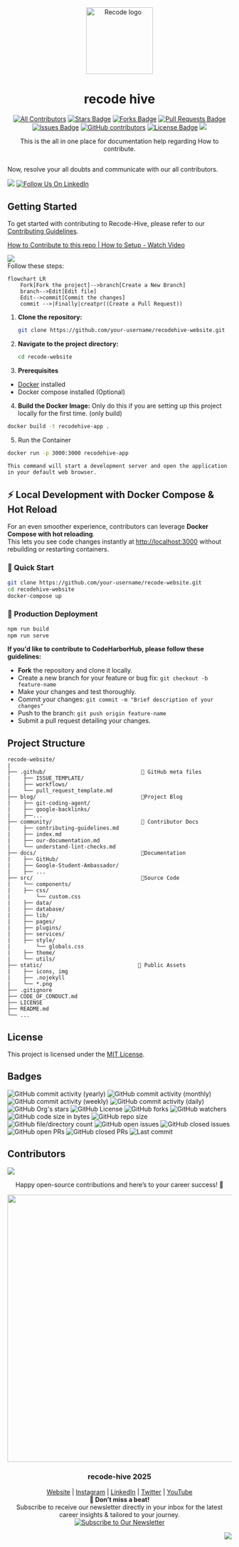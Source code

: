 <div align="center">
  <a href="https://www.recodehive.com">
  <img src="static/icons/Logo-512X512.png" alt="Recode logo" width="150" />
  </a>
</div>
<h1 align="center">recode hive</h1>

<div align="center">
<!-- ALL-CONTRIBUTORS-BADGE:START - Do not remove or modify this section --> 
 
[![All Contributors](https://img.shields.io/badge/all_contributors-1-orange.svg?style=flat-square)](#contributors-)
<a href="https://github.com/recodehive/recode-website/stargazers"><img src="https://img.shields.io/github/stars/recodehive/recode-website" alt="Stars Badge"/></a>
<a href="https://github.com/recodehive/recode-website/network/members"><img src="https://img.shields.io/github/forks/recodehive/recode-website" alt="Forks Badge"/></a> 
<a href="https://github.com/recodehive/recode-website/pulls"><img src="https://img.shields.io/github/issues-pr/recodehive/recode-website" alt="Pull Requests Badge"/></a>
<a href="https://github.com/recodehive/recode-website/issues"><img src="https://img.shields.io/github/issues/recodehive/recode-website" alt="Issues Badge"/></a>
<a href="https://github.com/recodehive/recode-website/graphs/contributors"><img alt="GitHub contributors" src="https://img.shields.io/github/contributors/recodehive/recode-website?color=2b9348"></a>
<a href="https://github.com/recodehive/recode-website/LICENSE"><img src="https://img.shields.io/github/license/recodehive/recode-website?color=2b9348" alt="License Badge"/></a>
[![](https://visitcount.itsvg.in/api?id=Opensource-practice&label=Profile%20Views&color=0&icon=5&pretty=true)](https://visitcount.itsvg.in)
<!-- ALL-CONTRIBUTORS-BADGE:END -->
This is the all in one place for documentation help regarding How to contribute.
</div>


##

Now, resolve your all doubts and communicate with our all contributors.

[![](https://img.shields.io/badge/Discord-5865F2.svg?style=for-the-badge&logo=Discord&logoColor=white)](https://discord.gg/Yxv9RA3r) [![Follow Us On LinkedIn](https://img.shields.io/badge/Follow%20on-LinkedIn-blue?style=for-the-badge&logo=linkedin)](https://www.linkedin.com/in/sanjay-k-v/)


## Getting Started

To get started with contributing to Recode-Hive, please refer to our [Contributing Guidelines](community/contributing-guidelines.md).

<div>
    <a href="https://www.loom.com/share/c8d8d5f0c2534a1f86fc510dcef52ee0">
      <p>How to Contribute to this repo | How to Setup - Watch Video</p>
    </a>
    <a href="https://www.loom.com/share/c8d8d5f0c2534a1f86fc510dcef52ee0">
      <img style="max-width:700px;" src="https://cdn.loom.com/sessions/thumbnails/c8d8d5f0c2534a1f86fc510dcef52ee0-30cac2eeec09a266-full-play.gif">
    </a>
  </div>
Follow these steps:


```mermaid
flowchart LR
    Fork[Fork the project]-->branch[Create a New Branch]
    branch-->Edit[Edit file]
    Edit-->commit[Commit the changes]
    commit -->|Finally|creatpr((Create a Pull Request))
```

1. **Clone the repository:** 
   ```bash
   git clone https://github.com/your-username/recodehive-website.git
   ```

2. **Navigate to the project directory:**
   ```bash
   cd recode-website
   ```

3. **Prerequisites**
- [Docker](https://docs.docker.com/engine/install/) installed
- Docker compose installed (Optional)


4. **Build the Docker Image:**
    Only do this if you are setting up this project locally for the first time. (only build)

```bash
docker build -t recodehive-app .
```

5. Run the Container
```bash
docker run -p 3000:3000 recodehive-app
```

    This command will start a development server and open the application in your default web browser.

## ⚡ Local Development with Docker Compose & Hot Reload

For an even smoother experience, contributors can leverage **Docker Compose with hot reloading**.  
This lets you see code changes instantly at [http://localhost:3000](http://localhost:3000) without rebuilding or restarting containers.

### 🏃 Quick Start

```bash
git clone https://github.com/your-username/recode-website.git
cd recodehive-website
docker-compose up
```

### 🚢 Production Deployment
```bash
npm run build
npm run serve
```

**If you'd like to contribute to CodeHarborHub, please follow these guidelines:**

- **Fork** the repository and clone it locally.
- Create a new branch for your feature or bug fix: `git checkout -b feature-name`
- Make your changes and test thoroughly.
- Commit your changes: `git commit -m "Brief description of your changes"`
- Push to the branch: `git push origin feature-name`
- Submit a pull request detailing your changes.

## Project Structure

```
recode-website/
|  
├── .github/                              🔹 GitHub meta files
|    ├── ISSUE_TEMPLATE/
|    ├── workflows/
|    └── pull_request_template.md
├── blog/                                 🔹Project Blog  
|    ├── git-coding-agent/
|    ├── google-backlinks/
|    ├──...
├── community/                            🔹 Contributor Docs  
|    ├── contributing-guidelines.md
|    ├── index.md
|    ├── our-documentation.md
|    └── understand-lint-checks.md
├── docs/                                 🔹Documentation
|    ├── GitHub/
|    ├── Google-Student-Ambassador/
|    ├── ...
├── src/                                  🔹Source Code  
|    └── components/
|    ├── css/
|        └── custom.css
|    ├── data/
|    ├── database/
|    ├── lib/
|    ├── pages/
|    ├── plugins/
|    ├── services/
|    ├── style/
|        └── globals.css
|    ├── theme/
|    └── utils/
├── static/                              🔹 Public Assets
|    ├── icons, img
|    ├── .nojekyll
|    └── *.png
├── .gitignore
├── CODE_OF_CONDUCT.md
├── LICENSE
├── README.md
└── ...              
```

## License

This project is licensed under the [MIT License](LICENSE).

## Badges

![GitHub commit activity (yearly)](https://img.shields.io/github/commit-activity/y/RecodeHive/recode-website)
![GitHub commit activity (monthly)](https://img.shields.io/github/commit-activity/m/RecodeHive/recode-website)
![GitHub commit activity (weekly)](https://img.shields.io/github/commit-activity/w/RecodeHive/recode-website)
![GitHub commit activity (daily)](https://img.shields.io/github/commit-activity/t/RecodeHive/recode-website)
![GitHub Org's stars](https://img.shields.io/github/stars/RecodeHive/recode-website)
![GitHub License](https://img.shields.io/github/license/RecodeHive/recode-website)
![GitHub forks](https://img.shields.io/github/forks/RecodeHive/recode-website)
![GitHub watchers](https://img.shields.io/github/watchers/RecodeHive/recode-website)
![GitHub code size in bytes](https://img.shields.io/github/languages/code-size/RecodeHive/recode-website)
![GitHub repo size](https://img.shields.io/github/repo-size/RecodeHive/recode-website)
![GitHub file/directory count](https://img.shields.io/github/directory-file-count/RecodeHive/recode-website)
![GitHub open issues](https://img.shields.io/github/issues/RecodeHive/recode-website)
![GitHub closed issues](https://img.shields.io/github/issues-closed-raw/RecodeHive/recode-website)
![GitHub open PRs](https://img.shields.io/github/issues-pr/RecodeHive/recode-website)
![GitHub closed PRs](https://img.shields.io/github/issues-pr-closed/RecodeHive/recode-website)
![Last commit](https://img.shields.io/github/last-commit/RecodeHive/recode-website)


## Contributors

<a href="https://github.com/RecodeHive/recode-website/graphs/contributors">
  <img src="https://contrib.rocks/image?repo=RecodeHive/recode-website" />
</a>


<div align="center">

Happy open-source contributions and here’s to your career success! 🎉

<p align="center">
  <img src="https://user-images.githubusercontent.com/74038190/212284100-561aa473-3905-4a80-b561-0d28506553ee.gif" width="600">
</p>

### recode-hive 2025

[Website](https://recodehive.com/) | [Instagram](https://www.instagram.com/nomad_brains/) | [LinkedIn](https://www.linkedin.com/in/sanjay-k-v/) | [Twitter](https://x.com/sanjay_kv_) | [YouTube](https://www.youtube.com/@RecodeHive)<br>
**🔔 Don’t miss a beat!** <br>
  Subscribe to receive our newsletter directly in your inbox for the latest career insights & tailored to your journey.<br>
[![Subscribe to Our Newsletter](https://img.shields.io/badge/Subscribe%20to%20Our%20Newsletter-%F0%9F%93%A9-blue)](https://recodehive.substack.com/) <br>

<a href="#top">
  <img src="https://img.shields.io/badge/⬆️-Back%20to%20Top-red?style=for-the-badge" align="right"/>
</a>

</div>
